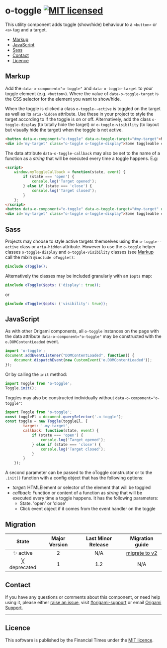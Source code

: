 # o-toggle [![MIT licensed](https://img.shields.io/badge/license-MIT-blue.svg)](#licence)

This utility component adds toggle (show/hide) behaviour to a `<button>` or `<a>` tag and a target.

- [Markup](#markup)
- [JavaScript](#javascript)
- [Sass](#sass)
- [Contact](#contact)
- [Licence](#licence)

## Markup

Add the `data-o-component="o-toggle"` and `data-o-toggle-target` to your toggle element (e.g. `<button>`). Where the value of `data-o-toggle-target` is the CSS selector for the element you want to show/hide.

When the toggle is clicked a class `o-toggle--active` is toggled on the target as well as its `aria-hidden` attribute. Use these in your project to style the target according to if the toggle is on or off. Alternatively, add the class `o-toggle-display` (to totally hide the target) or `o-toggle-visibility` (to layout but visually hide the target) when the toggle is not active.

```html
<button data-o-component="o-toggle" data-o-toggle-target="#my-target">My button</button>
<div id='my-target' class="o-toggle o-toggle-display">Some toggleable content</div>
```

The data attribute `data-o-toggle-callback` may also be set to the name of a function as a _string_ that will be executed every time a toggle happens. E.g:

```html
<script>
    window.myToggleCallback = function(state, event) {
        if (state === 'open') {
            console.log('Target opened');
        } else if (state === 'close') {
            console.log('Target closed');
        }
    };
</script>
<button data-o-component="o-toggle" data-o-toggle-target="#my-target" data-o-toggle-callback="myToggleCallback">My button</button>
<div id='my-target' class="o-toggle o-toggle-display">Some toggleable content</div>
```

## Sass

Projects may choose to style active targets themselves using the `o-toggle--active` class or `aria-hidden` attribute. However to use the `o-toggle` helper classes `o-toggle-display` and `o-toggle-visibility` classes (see [Markup](#markup) call the mixin `@include oToggle()`:

```scss
@include oToggle();
```

Alternatively the classes may be included granularly with an `$opts` map:

```scss
@include oToggle($opts: ('display': true));
```
or
```scss
@include oToggle($opts: ('visibility': true));
```

## JavaScript

As with other Origami components, all `o-toggle` instances on the page with the data attribute `data-o-component="o-toggle"` may be constructed with the `o.DOMContentLoaded` event.

```js
import 'o-toggle';
document.addEventListener("DOMContentLoaded", function() {
    document.dispatchEvent(new CustomEvent('o.DOMContentLoaded'));
});
```

Or by calling the `init` method:
```js
import Toggle from 'o-toggle';
Toggle.init();
```

Toggles may also be constructed individually without `data-o-component="o-toggle"`:

```js
import Toggle from 'o-toggle';
const toggleEl = document.querySelector('.o-toggle');
const toggle = new Toggle(toggleEl, {
        target: '.my-target',
        callback: function(state, event) {
            if (state === 'open') {
                console.log('Target opened');
            } else if (state === 'close') {
                console.log('Target closed');
            }
        }
    });
```

A second parameter can be passed to the oToggle constructor or to the `.init()` function with a config object that has the following options:

- *target*: HTMLElement or selector of the element that will be toggled
- *callback*: Function or content of a function as _string_ that will be executed every time a toggle happens. It has the following parameters:
    - State. 'open' or 'close'
    - Click event object if it comes from the event handler on the toggle

## Migration

State | Major Version | Last Minor Release | Migration guide |
:---: | :---: | :---: | :---:
✨ active | 2 | N/A | [migrate to v2](MIGRATION.md#migrating-from-v1-to-v2) |
╳ deprecated | 1 | 1.2 | N/A |

## Contact

If you have any questions or comments about this component, or need help using it, please either [raise an issue](https://github.com/Financial-Times/o-toggle/issues), visit [#origami-support](https://financialtimes.slack.com/messages/origami-support/) or email [Origami Support](mailto:origami-support@ft.com).

----

## Licence

This software is published by the Financial Times under the [MIT licence](http://opensource.org/licenses/MIT).
